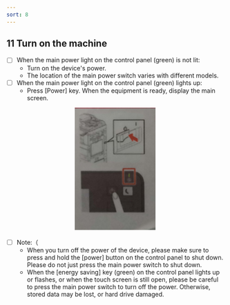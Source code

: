 ```yaml
---
sort: 8
---
```

## **11** **Turn on the machine**
- [ ] When the main power light on the control panel (green) is not lit:
    - Turn on the device's power.
    - The location of the main power switch varies with different models.
- [ ] When the main power light on the control panel (green) lights up:
    - Press [Power] key. When the equipment is ready, display the main screen.
<div align=center><img src="https://github.com/LttGenius/seuwx-print.github.io/blob/main/images/mobile_device_15.png?raw=true"></div>

- [ ] Note:（
    -  When you turn off the power of the device, please make sure to press and hold the [power] button on the control panel to shut down. Please do not just press the main power switch to shut down.
    - When the [energy saving] key (green) on the control panel lights up or flashes, or when the touch screen is still open, please be careful to press the main power switch to turn off the power. Otherwise, stored data may be lost, or hard drive damaged.
